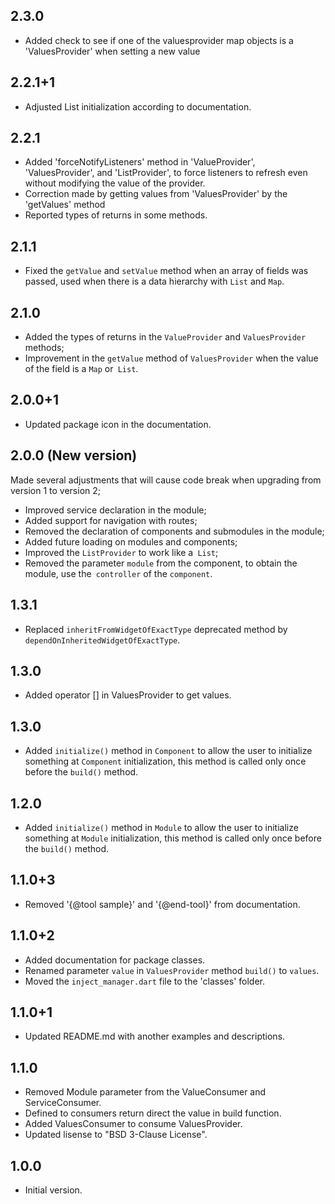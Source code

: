 ## 2.3.0

* Added check to see if one of the valuesprovider map objects is a 'ValuesProvider' when setting a new value

## 2.2.1+1

* Adjusted List initialization according to documentation.

## 2.2.1

* Added 'forceNotifyListeners' method in 'ValueProvider', 'ValuesProvider', and 'ListProvider', to force listeners to refresh even without modifying the value of the provider.
* Correction made by getting values from 'ValuesProvider' by the 'getValues' method
* Reported types of returns in some methods.

## 2.1.1

* Fixed the `getValue` and `setValue` method when an array of fields was passed, used when there is a data hierarchy with `List` and `Map`.

## 2.1.0

* Added the types of returns in the `ValueProvider` and `ValuesProvider` methods;
* Improvement in the `getValue` method of `ValuesProvider` when the value of the field is a `Map` or` List`.

## 2.0.0+1

* Updated package icon in the documentation.

## 2.0.0 (New version)

Made several adjustments that will cause code break when upgrading from version 1 to version 2;

* Improved service declaration in the module;
* Added support for navigation with routes;
* Removed the declaration of components and submodules in the module;
* Added future loading on modules and components;
* Improved the `ListProvider` to work like a` List`;
* Removed the parameter `module` from the component, to obtain the module, use the` controller` of the `component`.

## 1.3.1

* Replaced `inheritFromWidgetOfExactType` deprecated method by `dependOnInheritedWidgetOfExactType`.

## 1.3.0

* Added operator [] in ValuesProvider to get values.

## 1.3.0

* Added `initialize()` method in `Component` to allow the user to initialize something at `Component` initialization, this method is called only once before the `build()` method.

## 1.2.0

* Added `initialize()` method in `Module` to allow the user to initialize something at `Module` initialization, this method is called only once before the `build()` method.

## 1.1.0+3

* Removed '{@tool sample}' and '{@end-tool}' from documentation.

## 1.1.0+2

* Added documentation for package classes.
* Renamed parameter `value` in `ValuesProvider` method `build()` to `values`.
* Moved the `inject_manager.dart` file to the 'classes' folder.

## 1.1.0+1

* Updated README.md with another examples and descriptions.

## 1.1.0

* Removed Module parameter from the ValueConsumer and ServiceConsumer.
* Defined to consumers return direct the value in build function.
* Added ValuesConsumer to consume ValuesProvider.
* Updated lisense to "BSD 3-Clause License".

## 1.0.0

* Initial version.